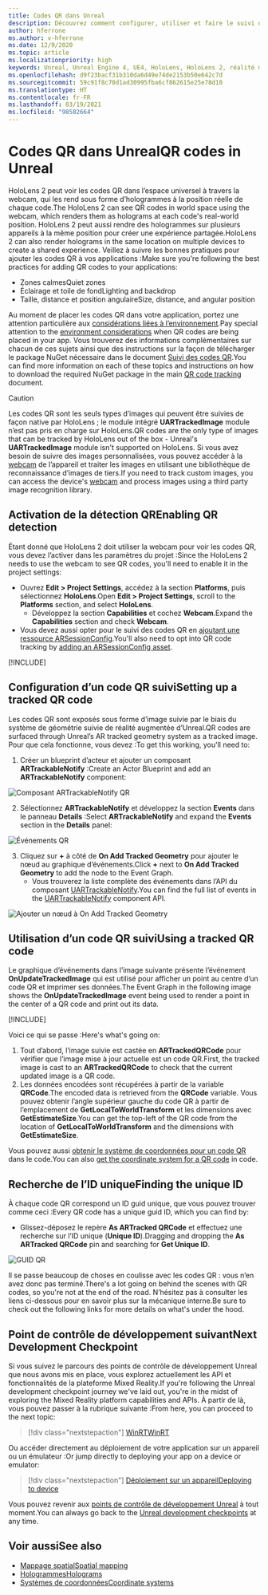 ```yaml
---
title: Codes QR dans Unreal
description: Découvrez comment configurer, utiliser et faire le suivi des codes QR dans des applications de réalité mixte Unreal.
author: hferrone
ms.author: v-hferrone
ms.date: 12/9/2020
ms.topic: article
ms.localizationpriority: high
keywords: Unreal, Unreal Engine 4, UE4, HoloLens, HoloLens 2, réalité mixte, développement, fonctionnalités, documentation, guides, hologrammes, qr codes, casque de réalité mixte, casque windows mixed reality, casque de réalité virtuelle
ms.openlocfilehash: d9f23bacf31b310da6d49e74de2153b50e642c7d
ms.sourcegitcommit: 59c91f8c70d1ad30995fba6cf862615e25e78d10
ms.translationtype: HT
ms.contentlocale: fr-FR
ms.lasthandoff: 03/19/2021
ms.locfileid: "98582664"
---
```

# <a name="qr-codes-in-unreal"></a><span data-ttu-id="ad114-104">Codes QR dans Unreal</span><span class="sxs-lookup"><span data-stu-id="ad114-104">QR codes in Unreal</span></span>

<span data-ttu-id="ad114-105">HoloLens 2 peut voir les codes QR dans l’espace universel à travers la webcam, qui les rend sous forme d’hologrammes à la position réelle de chaque code.</span><span class="sxs-lookup"><span data-stu-id="ad114-105">The HoloLens 2 can see QR codes in world space using the webcam, which renders them as holograms at each code's real-world position.</span></span> <span data-ttu-id="ad114-106">HoloLens 2 peut aussi rendre des hologrammes sur plusieurs appareils à la même position pour créer une expérience partagée.</span><span class="sxs-lookup"><span data-stu-id="ad114-106">HoloLens 2 can also render holograms in the same location on multiple devices to create a shared experience.</span></span> <span data-ttu-id="ad114-107">Veillez à suivre les bonnes pratiques pour ajouter les codes QR à vos applications :</span><span class="sxs-lookup"><span data-stu-id="ad114-107">Make sure you're following the best practices for adding QR codes to your applications:</span></span>

- <span data-ttu-id="ad114-108">Zones calmes</span><span class="sxs-lookup"><span data-stu-id="ad114-108">Quiet zones</span></span>
- <span data-ttu-id="ad114-109">Éclairage et toile de fond</span><span class="sxs-lookup"><span data-stu-id="ad114-109">Lighting and backdrop</span></span>
- <span data-ttu-id="ad114-110">Taille, distance et position angulaire</span><span class="sxs-lookup"><span data-stu-id="ad114-110">Size, distance, and angular position</span></span>

<span data-ttu-id="ad114-111">Au moment de placer les codes QR dans votre application, portez une attention particulière aux [considérations liées à l’environnement](/hololens/hololens-environment-considerations).</span><span class="sxs-lookup"><span data-stu-id="ad114-111">Pay special attention to the [environment considerations](/hololens/hololens-environment-considerations) when QR codes are being placed in your app.</span></span> <span data-ttu-id="ad114-112">Vous trouverez des informations complémentaires sur chacun de ces sujets ainsi que des instructions sur la façon de télécharger le package NuGet nécessaire dans le document [Suivi des codes QR](../platform-capabilities-and-apis/qr-code-tracking.md).</span><span class="sxs-lookup"><span data-stu-id="ad114-112">You can find more information on each of these topics and instructions on how to download the required NuGet package in the main [QR code tracking](../platform-capabilities-and-apis/qr-code-tracking.md) document.</span></span>

> [!CAUTION]
> <span data-ttu-id="ad114-113">Les codes QR sont les seuls types d’images qui peuvent être suivies de façon native par HoloLens ; le module intégré **UARTrackedImage** module n’est pas pris en charge sur HoloLens.</span><span class="sxs-lookup"><span data-stu-id="ad114-113">QR codes are the only type of images that can be tracked by HoloLens out of the box - Unreal's **UARTrackedImage** module isn't supported on HoloLens.</span></span> <span data-ttu-id="ad114-114">Si vous avez besoin de suivre des images personnalisées, vous pouvez accéder à la [webcam](unreal-hololens-camera.md) de l’appareil et traiter les images en utilisant une bibliothèque de reconnaissance d’images de tiers.</span><span class="sxs-lookup"><span data-stu-id="ad114-114">If you need to track custom images, you can access the device's [webcam](unreal-hololens-camera.md) and process images using a third party image recognition library.</span></span> 

## <a name="enabling-qr-detection"></a><span data-ttu-id="ad114-115">Activation de la détection QR</span><span class="sxs-lookup"><span data-stu-id="ad114-115">Enabling QR detection</span></span>

<span data-ttu-id="ad114-116">Étant donné que HoloLens 2 doit utiliser la webcam pour voir les codes QR, vous devez l’activer dans les paramètres du projet :</span><span class="sxs-lookup"><span data-stu-id="ad114-116">Since the HoloLens 2 needs to use the webcam to see QR codes, you'll need to enable it in the project settings:</span></span>
- <span data-ttu-id="ad114-117">Ouvrez **Edit > Project Settings**, accédez à la section **Platforms**, puis sélectionnez **HoloLens**.</span><span class="sxs-lookup"><span data-stu-id="ad114-117">Open **Edit > Project Settings**, scroll to the **Platforms** section, and select **HoloLens**.</span></span>
    + <span data-ttu-id="ad114-118">Développez la section **Capabilities** et cochez **Webcam**.</span><span class="sxs-lookup"><span data-stu-id="ad114-118">Expand the **Capabilities** section and check **Webcam**.</span></span>  
- <span data-ttu-id="ad114-119">Vous devez aussi opter pour le suivi des codes QR en [ajoutant une ressource ARSessionConfig](/windows/mixed-reality/unreal-uxt-ch3#adding-the-session-asset).</span><span class="sxs-lookup"><span data-stu-id="ad114-119">You'll also need to opt into QR code tracking by [adding an ARSessionConfig asset](/windows/mixed-reality/unreal-uxt-ch3#adding-the-session-asset).</span></span>

[!INCLUDE[](includes/tabs-qr-codes-1.md)]

## <a name="setting-up-a-tracked-qr-code"></a><span data-ttu-id="ad114-120">Configuration d’un code QR suivi</span><span class="sxs-lookup"><span data-stu-id="ad114-120">Setting up a tracked QR code</span></span>

<span data-ttu-id="ad114-121">Les codes QR sont exposés sous forme d’image suivie par le biais du système de géométrie suivie de réalité augmentée d’Unreal.</span><span class="sxs-lookup"><span data-stu-id="ad114-121">QR codes are surfaced through Unreal’s AR tracked geometry system as a tracked image.</span></span> <span data-ttu-id="ad114-122">Pour que cela fonctionne, vous devez :</span><span class="sxs-lookup"><span data-stu-id="ad114-122">To get this working, you'll need to:</span></span>
1. <span data-ttu-id="ad114-123">Créer un blueprint d’acteur et ajouter un composant **ARTrackableNotify** :</span><span class="sxs-lookup"><span data-stu-id="ad114-123">Create an Actor Blueprint and add an **ARTrackableNotify** component:</span></span>

![Composant ARTrackableNotify QR](images/unreal-spatialmapping-artrackablenotify.PNG)

2. <span data-ttu-id="ad114-125">Sélectionnez **ARTrackableNotify** et développez la section **Events** dans le panneau **Details** :</span><span class="sxs-lookup"><span data-stu-id="ad114-125">Select **ARTrackableNotify** and expand the **Events** section in the **Details** panel:</span></span>

![Événements QR](images/unreal-spatialmapping-events.PNG)

3. <span data-ttu-id="ad114-127">Cliquez sur **+** à côté de **On Add Tracked Geometry** pour ajouter le nœud au graphique d’événements.</span><span class="sxs-lookup"><span data-stu-id="ad114-127">Click **+** next to **On Add Tracked Geometry** to add the node to the Event Graph.</span></span>
    - <span data-ttu-id="ad114-128">Vous trouverez la liste complète des événements dans l’API du composant [UARTrackableNotify](https://docs.unrealengine.com/API/Runtime/AugmentedReality/UARTrackableNotifyComponent/index.html).</span><span class="sxs-lookup"><span data-stu-id="ad114-128">You can find the full list of events in the [UARTrackableNotify](https://docs.unrealengine.com/API/Runtime/AugmentedReality/UARTrackableNotifyComponent/index.html) component API.</span></span>

![Ajouter un nœud à On Add Tracked Geometry](images/unreal-qr-codes-tracked-geometry.png)

## <a name="using-a-tracked-qr-code"></a><span data-ttu-id="ad114-130">Utilisation d’un code QR suivi</span><span class="sxs-lookup"><span data-stu-id="ad114-130">Using a tracked QR code</span></span>

<span data-ttu-id="ad114-131">Le graphique d’événements dans l’image suivante présente l’événement **OnUpdateTrackedImage** qui est utilisé pour afficher un point au centre d’un code QR et imprimer ses données.</span><span class="sxs-lookup"><span data-stu-id="ad114-131">The Event Graph in the following image shows the **OnUpdateTrackedImage** event being used to render a point in the center of a QR code and print out its data.</span></span>

[!INCLUDE[](includes/tabs-qr-codes-2.md)]

<span data-ttu-id="ad114-132">Voici ce qui se passe :</span><span class="sxs-lookup"><span data-stu-id="ad114-132">Here's what's going on:</span></span>
1. <span data-ttu-id="ad114-133">Tout d’abord, l’image suivie est castée en **ARTrackedQRCode** pour vérifier que l’image mise à jour actuelle est un code QR.</span><span class="sxs-lookup"><span data-stu-id="ad114-133">First, the tracked image is cast to an **ARTrackedQRCode** to check that the current updated image is a QR code.</span></span>  
2. <span data-ttu-id="ad114-134">Les données encodées sont récupérées à partir de la variable **QRCode**.</span><span class="sxs-lookup"><span data-stu-id="ad114-134">The encoded data is retrieved from the **QRCode** variable.</span></span> <span data-ttu-id="ad114-135">Vous pouvez obtenir l’angle supérieur gauche du code QR à partir de l’emplacement de **GetLocalToWorldTransform** et les dimensions avec **GetEstimateSize**.</span><span class="sxs-lookup"><span data-stu-id="ad114-135">You can get the top-left of the QR code from the location of **GetLocalToWorldTransform** and the dimensions with **GetEstimateSize**.</span></span>

<span data-ttu-id="ad114-136">Vous pouvez aussi [obtenir le système de coordonnées pour un code QR](/windows/mixed-reality/qr-code-tracking#getting-the-coordinate-system-for-a-qr-code) dans le code.</span><span class="sxs-lookup"><span data-stu-id="ad114-136">You can also [get the coordinate system for a QR code](/windows/mixed-reality/qr-code-tracking#getting-the-coordinate-system-for-a-qr-code) in code.</span></span>

## <a name="finding-the-unique-id"></a><span data-ttu-id="ad114-137">Recherche de l’ID unique</span><span class="sxs-lookup"><span data-stu-id="ad114-137">Finding the unique ID</span></span>

<span data-ttu-id="ad114-138">À chaque code QR correspond un ID guid unique, que vous pouvez trouver comme ceci :</span><span class="sxs-lookup"><span data-stu-id="ad114-138">Every QR code has a unique guid ID, which you can find by:</span></span>
- <span data-ttu-id="ad114-139">Glissez-déposez le repère **As ARTracked QRCode** et effectuez une recherche sur l’ID unique (**Unique ID**).</span><span class="sxs-lookup"><span data-stu-id="ad114-139">Dragging and dropping the **As ARTracked QRCode**  pin and searching for **Get Unique ID**.</span></span>

![GUID QR](images/unreal-qr-guid.PNG)

<span data-ttu-id="ad114-141">Il se passe beaucoup de choses en coulisse avec les codes QR : vous n’en avez donc pas terminé.</span><span class="sxs-lookup"><span data-stu-id="ad114-141">There's a lot going on behind the scenes with QR codes, so you're not at the end of the road.</span></span> <span data-ttu-id="ad114-142">N’hésitez pas à consulter les liens ci-dessous pour en savoir plus sur la mécanique interne.</span><span class="sxs-lookup"><span data-stu-id="ad114-142">Be sure to check out the following links for more details on what's under the hood.</span></span>

## <a name="next-development-checkpoint"></a><span data-ttu-id="ad114-143">Point de contrôle de développement suivant</span><span class="sxs-lookup"><span data-stu-id="ad114-143">Next Development Checkpoint</span></span>

<span data-ttu-id="ad114-144">Si vous suivez le parcours des points de contrôle de développement Unreal que nous avons mis en place, vous explorez actuellement les API et fonctionnalités de la plateforme Mixed Reality.</span><span class="sxs-lookup"><span data-stu-id="ad114-144">If you're following the Unreal development checkpoint journey we've laid out, you're in the midst of exploring the Mixed Reality platform capabilities and APIs.</span></span> <span data-ttu-id="ad114-145">À partir de là, vous pouvez passer à la rubrique suivante :</span><span class="sxs-lookup"><span data-stu-id="ad114-145">From here, you can proceed to the next topic:</span></span>

> [!div class="nextstepaction"]
> [<span data-ttu-id="ad114-146">WinRT</span><span class="sxs-lookup"><span data-stu-id="ad114-146">WinRT</span></span>](unreal-winRT.md)

<span data-ttu-id="ad114-147">Ou accéder directement au déploiement de votre application sur un appareil ou un émulateur :</span><span class="sxs-lookup"><span data-stu-id="ad114-147">Or jump directly to deploying your app on a device or emulator:</span></span>

> [!div class="nextstepaction"]
> [<span data-ttu-id="ad114-148">Déploiement sur un appareil</span><span class="sxs-lookup"><span data-stu-id="ad114-148">Deploying to device</span></span>](unreal-deploying.md)

<span data-ttu-id="ad114-149">Vous pouvez revenir aux [points de contrôle de développement Unreal](unreal-development-overview.md#3-advanced-features) à tout moment.</span><span class="sxs-lookup"><span data-stu-id="ad114-149">You can always go back to the [Unreal development checkpoints](unreal-development-overview.md#3-advanced-features) at any time.</span></span>

## <a name="see-also"></a><span data-ttu-id="ad114-150">Voir aussi</span><span class="sxs-lookup"><span data-stu-id="ad114-150">See also</span></span>
* [<span data-ttu-id="ad114-151">Mappage spatial</span><span class="sxs-lookup"><span data-stu-id="ad114-151">Spatial mapping</span></span>](../../design/spatial-mapping.md)
* [<span data-ttu-id="ad114-152">Hologrammes</span><span class="sxs-lookup"><span data-stu-id="ad114-152">Holograms</span></span>](../../discover/hologram.md)
* [<span data-ttu-id="ad114-153">Systèmes de coordonnées</span><span class="sxs-lookup"><span data-stu-id="ad114-153">Coordinate systems</span></span>](../../design/coordinate-systems.md)